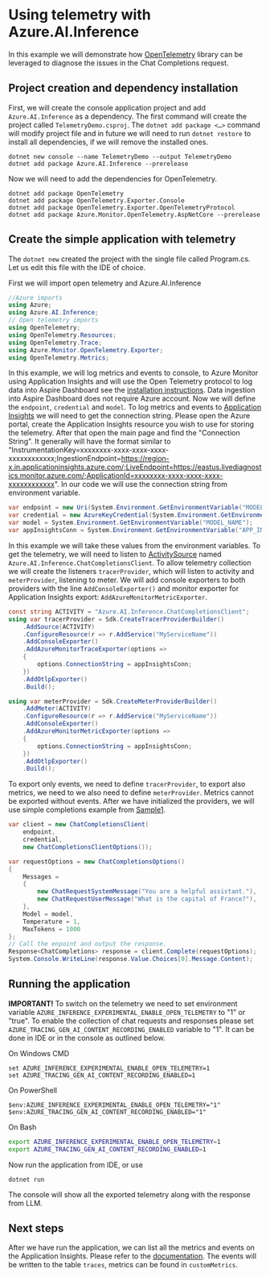 # Using telemetry with Azure.AI.Inference

In this example we will demonstrate how [OpenTelemetry](https://learn.microsoft.com/dotnet/core/diagnostics/observability-with-otel) library can be leveraged to diagnose the issues in the Chat Completions request.

## Project creation and dependency installation
First, we will create the console application project and add `Azure.AI.Inference` as a dependency. The first command will create the project called `TelemetryDemo.csproj`. The `dotnet add package <…>` command will modify project file and in future we will need to run `dotnet restore` to install all dependencies, if we will remove the installed ones.

```dotnetcli
dotnet new console --name TelemetryDemo --output TelemetryDemo
dotnet add package Azure.AI.Inference --prerelease
```

Now we will need to add the dependencies for OpenTelemetry.

```dotnetcli
dotnet add package OpenTelemetry
dotnet add package OpenTelemetry.Exporter.Console
dotnet add package OpenTelemetry.Exporter.OpenTelemetryProtocol
dotnet add package Azure.Monitor.OpenTelemetry.AspNetCore --prerelease
```

## Create the simple application with telemetry
The `dotnet new` created the project with the single file called Program.cs. Let us edit this file with the IDE of choice.

First we will import open telemetry and Azure.AI.Inference
```C# Snippet:Azure_AI_Inference_TelemetrySyncScenario_import
//Azure imports
using Azure;
using Azure.AI.Inference;
// Open telemetry imports
using OpenTelemetry;
using OpenTelemetry.Resources;
using OpenTelemetry.Trace;
using Azure.Monitor.OpenTelemetry.Exporter;
using OpenTelemetry.Metrics;
```

In this example, we will log metrics and events to console, to Azure Monitor using Application Insights and will use the Open Telemetry protocol to log data into Aspire Dashboard see the [installation instructions](https://learn.microsoft.com/dotnet/aspire/fundamentals/dashboard/standalone?tabs=bash). Data ingestion into Aspire Dashboard does not require Azure account.
Now we will define the `endpoint`, `credential` and `model`. To log metrics and events to [Application Insights](https://learn.microsoft.com/azure/azure-monitor/app/app-insights-overview) we will need to get the connection string. Please open the Azure portal, create the Application Insights resource you wish to use for storing the telemetry. After that open the main page and find the "Connection String". It generally will have the format similar to "InstrumentationKey=xxxxxxxx-xxxx-xxxx-xxxx-xxxxxxxxxxxx;IngestionEndpoint=https://region-x.in.applicationinsights.azure.com/;LiveEndpoint=https://eastus.livediagnostics.monitor.azure.com/;ApplicationId=xxxxxxxx-xxxx-xxxx-xxxx-xxxxxxxxxxxx". In our code we will use the connection string from environment variable.
```C# Snippet:Azure_AI_Inference_TelemetrySyncScenario_variables
var endpoint = new Uri(System.Environment.GetEnvironmentVariable("MODEL_ENDPOINT"));
var credential = new AzureKeyCredential(System.Environment.GetEnvironmentVariable("GITHUB_TOKEN"));
var model = System.Environment.GetEnvironmentVariable("MODEL_NAME");
var appInsightsConn = System.Environment.GetEnvironmentVariable("APP_INSIGHTS_CONNECTION_STR");
```

In this example we will take these values from the environment variables. To get the telemetry, we will need to listen to [ActivitySource](https://github.com/Azure/azure-sdk-for-net/blob/main/sdk/core/Azure.Core/samples/Diagnostics.md#enriching-generic-http-activities-with-azure-request-identifiers) named `Azure.AI.Inference.ChatCompletionsClient`. To allow telemetry collection we will create the listeners `tracerProvider`, which will listen to activity and `meterProvider`, listening to meter. We will add console exporters to both providers with the line `AddConsoleExporter()` and monitor exporter for Application Insights export: `AddAzureMonitorMetricExporter`. 

```C# Snippet:Azure_AI_Inference_TelemetrySyncScenario_providers
const string ACTIVITY = "Azure.AI.Inference.ChatCompletionsClient";
using var tracerProvider = Sdk.CreateTracerProviderBuilder()
    .AddSource(ACTIVITY)
    .ConfigureResource(r => r.AddService("MyServiceName"))
    .AddConsoleExporter()
    .AddAzureMonitorTraceExporter(options =>
    {
        options.ConnectionString = appInsightsConn;
    })
    .AddOtlpExporter()
    .Build();

using var meterProvider = Sdk.CreateMeterProviderBuilder()
    .AddMeter(ACTIVITY)
    .ConfigureResource(r => r.AddService("MyServiceName"))
    .AddConsoleExporter()
    .AddAzureMonitorMetricExporter(options =>
    {
        options.ConnectionString = appInsightsConn;
    })
    .AddOtlpExporter()
    .Build();
```

To export only events, we need to define `tracerProvider`, to export also metrics, we need to we also need to define `meterProvider`. Metrics cannot be exported without events.
After we have initialized the providers, we will use simple completions example from [Sample1](https://github.com/Azure/azure-sdk-for-net/blob/main/sdk/ai/Azure.AI.Inference/samples/Sample1_ChatCompletions.md).
```C# Snippet:Azure_AI_Inference_TelemetrySyncScenario_inference
var client = new ChatCompletionsClient(
    endpoint,
    credential,
    new ChatCompletionsClientOptions());

var requestOptions = new ChatCompletionsOptions()
{
    Messages =
    {
        new ChatRequestSystemMessage("You are a helpful assistant."),
        new ChatRequestUserMessage("What is the capital of France?"),
    },
    Model = model,
    Temperature = 1,
    MaxTokens = 1000
};
// Call the enpoint and output the response.
Response<ChatCompletions> response = client.Complete(requestOptions);
System.Console.WriteLine(response.Value.Choices[0].Message.Content);
```

## Running the application
**IMPORTANT!** To switch on the telemetry we need to set environment variable `AZURE_INFERENCE_EXPERIMENTAL_ENABLE_OPEN_TELEMETRY` to "1" or "true". To enable the collection of chat requests and responses please set `AZURE_TRACING_GEN_AI_CONTENT_RECORDING_ENABLED` variable to "1". It can be done in IDE or in the console as outlined below.

On Windows CMD
```
set AZURE_INFERENCE_EXPERIMENTAL_ENABLE_OPEN_TELEMETRY=1
set AZURE_TRACING_GEN_AI_CONTENT_RECORDING_ENABLED=1
```

On PowerShell
```
$env:AZURE_INFERENCE_EXPERIMENTAL_ENABLE_OPEN_TELEMETRY="1"
$env:AZURE_TRACING_GEN_AI_CONTENT_RECORDING_ENABLED="1"
```

On Bash
```bash
export AZURE_INFERENCE_EXPERIMENTAL_ENABLE_OPEN_TELEMETRY=1
export AZURE_TRACING_GEN_AI_CONTENT_RECORDING_ENABLED=1
```

Now run the application from IDE, or use
```dotnetcli
dotnet run
```

The console will show all the exported telemetry along with the response from LLM.

## Next steps
After we have run the application, we can list all the metrics and events on the Application Insights. Please refer to the [documentation](https://learn.microsoft.com/azure/azure-monitor/app/opentelemetry-enable?tabs=aspnetcore). The events will be written to the table `traces`, metrics can be found in `customMetrics`.
